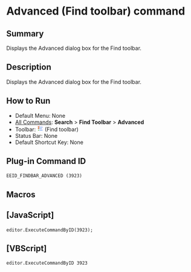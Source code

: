 # Advanced (Find toolbar) command

## Summary

Displays the Advanced dialog box for the Find toolbar.

## Description

Displays the Advanced dialog box for the Find toolbar.

## How to Run

- Default Menu: None
- [All Commands](../tools/all_commands): **Search**
\> **Find Toolbar** \> **Advanced**
- Toolbar: ![](../../images/commonsettings.png)
(Find toolbar)
- Status Bar: None
- Default Shortcut Key: None

## Plug-in Command ID

```
EEID_FINDBAR_ADVANCED (3923)
```

## Macros

## \[JavaScript\]

```
editor.ExecuteCommandByID(3923);
```

## \[VBScript\]

```
editor.ExecuteCommandByID 3923
```
